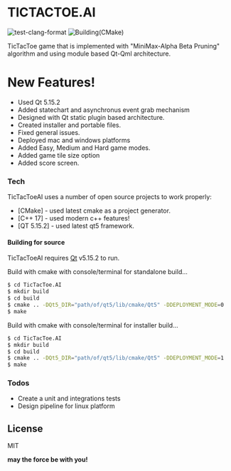# TICTACTOE.AI
![test-clang-format](https://github.com/Mahmuttalemdar/TicTacToe.AI/workflows/test-clang-format/badge.svg)
![Building(CMake)](https://github.com/Mahmuttalemdar/TicTacToe.AI/workflows/Building(CMake)/badge.svg)

TicTacToe game that is implemented with "MiniMax-Alpha Beta Pruning" algorithm and using module based Qt-Qml architecture.

# New Features!

  - Used Qt 5.15.2
  - Added statechart and asynchronus event grab mechanism
  - Designed with Qt static plugin based architecture.
  - Created installer and portable files.
  - Fixed general issues.
  - Deployed mac and windows platforms
  - Added Easy, Medium and Hard game modes.
  - Added game tile size option
  - Added score screen.
  
### Tech

TicTacToeAI uses a number of open source projects to work properly:
* [CMake] - used latest cmake as a project generator.
* [C++ 17] - used modern c++ features!
* [QT 5.15.2] - used latest qt5 framework.

#### Building for source

TicTacToeAI requires [Qt](https://download.qt.io/archive/qt/5.15/5.15.2/) v5.15.2 to run.

Build with cmake with console/terminal for standalone build...

```sh
$ cd TicTacToe.AI
$ mkdir build
$ cd build
$ cmake .. -DQt5_DIR="path/of/qt5/lib/cmake/Qt5" -DDEPLOYMENT_MODE=0
$ make
```

Build with cmake with console/terminal for installer build...

```sh
$ cd TicTacToe.AI
$ mkdir build
$ cd build
$ cmake .. -DQt5_DIR="path/of/qt5/lib/cmake/Qt5" -DDEPLOYMENT_MODE=1
$ make
```


### Todos

 - Create a unit and integrations tests
 - Design pipeline for linux platform

License
----

MIT

**may the force be with you!**